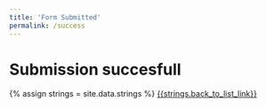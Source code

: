 ```yaml
---
title: 'Form Submitted'
permalink: /success
---
```


# Submission succesfull

{% assign strings = site.data.strings %}
[{{strings.back_to_list_link}}](/course-list/)